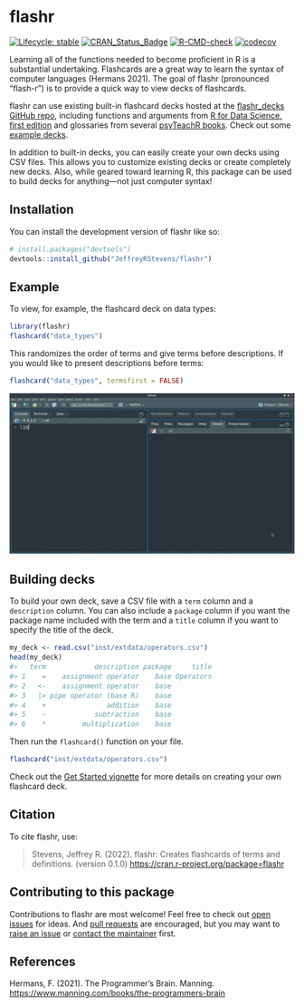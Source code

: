
<!-- README.md is generated from README.Rmd. Please edit that file -->

# flashr

<!-- badges: start -->

[![Lifecycle:
stable](https://img.shields.io/badge/lifecycle-stable-brightgreen.svg)](https://lifecycle.r-lib.org/articles/stages.html#stable)
[![CRAN_Status_Badge](https://www.r-pkg.org/badges/version/flashr)](https://cran.r-project.org/package=flashr)
[![R-CMD-check](https://github.com/JeffreyRStevens/flashr/actions/workflows/R-CMD-check.yaml/badge.svg)](https://github.com/JeffreyRStevens/flashr/actions/workflows/R-CMD-check.yaml)
[![codecov](https://codecov.io/gh/JeffreyRStevens/flashr/branch/main/graph/badge.svg?token=XGH2OV874R)](https://app.codecov.io/gh/JeffreyRStevens/flashr)
<!-- badges: end -->

Learning all of the functions needed to become proficient in R is a
substantial undertaking. Flashcards are a great way to learn the syntax
of computer languages (Hermans 2021). The goal of flashr (pronounced
“flash-r”) is to provide a quick way to view decks of flashcards.

flashr can use existing built-in flashcard decks hosted at the
[flashr_decks GitHub
repo](https://github.com/JeffreyRStevens/flashr_decks), including
functions and arguments from [R for Data Science, first
edition](https://r4ds.had.co.nz/) and glossaries from several [psyTeachR
books](https://psyteachr.github.io/). Check out some [example
decks](https://jeffreyrstevens.github.io/flashr_decks/decks.html).

In addition to built-in decks, you can easily create your own decks
using CSV files. This allows you to customize existing decks or create
completely new decks. Also, while geared toward learning R, this package
can be used to build decks for anything—not just computer syntax!

## Installation

You can install the development version of flashr like so:

``` r
# install.packages("devtools")
devtools::install_github("JeffreyRStevens/flashr")
```

## Example

To view, for example, the flashcard deck on data types:

``` r
library(flashr)
flashcard("data_types")
```

This randomizes the order of terms and give terms before descriptions.
If you would like to present descriptions before terms:

``` r
flashcard("data_types", termsfirst = FALSE)
```

![](man/figures/flashr.gif)

## Building decks

To build your own deck, save a CSV file with a `term` column and a
`description` column. You can also include a `package` column if you
want the package name included with the term and a `title` column if you
want to specify the title of the deck.

``` r
my_deck <- read.csv("inst/extdata/operators.csv")
head(my_deck)
#>   term            description package     title
#> 1    =    assignment operator    base Operators
#> 2   <-    assignment operator    base          
#> 3   |> pipe operator (base R)    base          
#> 4    +               addition    base          
#> 5    -            subtraction    base          
#> 6    *         multiplication    base
```

Then run the `flashcard()` function on your file.

``` r
flashcard("inst/extdata/operators.csv")
```

Check out the [Get Started
vignette](https://jeffreyrstevens.github.io/flashr/articles/flashr.html#creating-your-own-decks)
for more details on creating your own flashcard deck.

## Citation

To cite flashr, use:

> Stevens, Jeffrey R. (2022). flashr: Creates flashcards of terms and
> definitions. (version 0.1.0)
> <https://cran.r-project.org/package=flashr>

## Contributing to this package

Contributions to flashr are most welcome! Feel free to check out [open
issues](https://github.com/JeffreyRStevens/flashr/issues) for ideas. And
[pull requests](https://github.com/JeffreyRStevens/flashr/pulls) are
encouraged, but you may want to [raise an
issue](https://github.com/JeffreyRStevens/flashr/issues) or [contact the
maintainer](mailto:jeffrey.r.stevens@protonmail.com) first.

## References

Hermans, F. (2021). The Programmer’s Brain. Manning.
<https://www.manning.com/books/the-programmers-brain>

